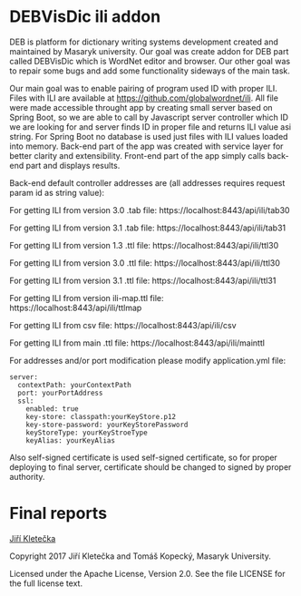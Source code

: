 # DEBVisDic ili addon
DEB is platform for dictionary writing systems development created and maintained by Masaryk university. Our goal was create addon for DEB part called DEBVisDic which is WordNet editor and browser. Our other goal was to repair some bugs and add some functionality sideways of the main task.

Our main goal was to enable pairing of program used ID with proper ILI. Files with ILI are available at  https://github.com/globalwordnet/ili. All file were made accessible throught app by creating small server based on Spring Boot, so we are able to call by Javascript server controller which ID we are looking for and server finds ID in proper file and returns ILI value asi string. For Spring Boot no database is used just files with ILI values loaded into memory. Back-end part of the app was created with service layer for better clarity and extensibility. Front-end part of the app simply calls back-end part and displays results.

Back-end default controller addresses are (all addresses requires request param id as string value):

For getting ILI from version 3.0 .tab file:
https://localhost:8443/api/ili/tab30 

For getting ILI from version 3.1 .tab file:
https://localhost:8443/api/ili/tab31

For getting ILI from version 1.3 .ttl file:
https://localhost:8443/api/ili/ttl30

For getting ILI from version 3.0 .ttl file:
https://localhost:8443/api/ili/ttl30

For getting ILI from version 3.1 .ttl file:
https://localhost:8443/api/ili/ttl31

For getting ILI from version ili-map.ttl file:
https://localhost:8443/api/ili/ttlmap

For getting ILI from csv file:
https://localhost:8443/api/ili/csv

For getting ILI from main .ttl file:
https://localhost:8443/api/ili/mainttl

For addresses and/or port modification please modify application.yml file:
```
server:
  contextPath: yourContextPath
  port: yourPortAddress
  ssl:
    enabled: true
    key-store: classpath:yourKeyStore.p12
    key-store-password: yourKeyStorePassword
    keyStoreType: yourKeyStroeType
    keyAlias: yourKeyAlias
 ```   
Also self-signed certificate is used self-signed certificate, so for proper deploying to final server, certificate should be changed to signed by proper authority.

# Final reports

[Jiří Kletečka](https://rawgit.com/jirkle/DEBVisDic/master/Zaverecne-zpravy/kletecka.html)

Copyright 2017 Jiří Kletečka and Tomáš Kopecký, Masaryk University.

Licensed under the Apache License, Version 2.0. See the file LICENSE for the full license text.
